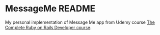 # MessageMe README

My personal implementation of Message Me app from Udemy course [The Complete Ruby on Rails Developer course](https://www.udemy.com/course/the-complete-ruby-on-rails-developer-course).

